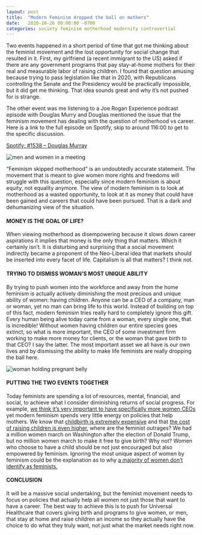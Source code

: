 ```yaml
---
layout: post
title:  "Modern Feminism dropped the ball on mothers"
date:   2020-10-26 00:00:00 -0700
categories: society feminism motherhood modernity controvertial
---
```

Two events happened in a short period of time that got me thinking about the feminist movement and the lost opportunity for social change that resulted in it. First, my girlfriend (a recent immigrant to the US) asked if there are any government programs that pay stay-at-home mothers for their real and measurable labor of raising children. I found that question amusing because trying to pass legislation like that in 2020, with Republicans controlling the Senate and the Presidency would be practically impossible, but it did get me thinking. That idea sounds great and why it’s not pushed for is strange.

The other event was me listening to a Joe Rogan Experience podcast episode with Douglas Murry and Douglas mentioned the issue that the feminism movement has dealing with the question of motherhood vs career. Here is a link to the full episode on Spotify, skip to around 116:00 to get to the specific discussion.

[Spotify: #1538 – Douglas Murray](https://open.spotify.com/episode/3z58RgmzyxqqNjrUdA0pA9?si=qOKHYysITPuViuwBMonnLQ)

![men and women in a meeting](/assets/img/generic-office-meeting-1.jpg)

“Feminism skipped motherhood” is an undoubtedly accurate statement. The movement that is meant to give women more rights and freedoms will struggle with this question, especially since modern feminism is about equity, not equality anymore. The view of modern feminism is to look at motherhood as a wasted opportunity, to look at it as money that could have been gained and careers that could have been pursued. That is a dark and dehumanizing view of the situation.

#### MONEY IS THE GOAL OF LIFE?

When viewing motherhood as disempowering because it slows down career aspirations it implies that money is the only thing that matters. Which it certainly isn’t. It is disturbing and surprising that a social movement indirectly became a proponent of the Neo-Liberal idea that markets should be inserted into every facet of life. Capitalism is all that matters? I think not.

#### TRYING TO DISMISS WOMAN’S MOST UNIQUE ABILITY

By trying to push women into the workforce and away from the home feminism is actually actively diminishing the most precious and unique ability of women: having children. Anyone can be a CEO of a company, man or woman, yet no man can bring life to this world. Instead of building on top of this fact, modern feminism tries really hard to completely ignore this gift. Every human being alive today came from a woman, every single one, that is incredible! Without women having children our entire species goes extinct, so what is more important, the CEO of some investment firm working to make more money for clients, or the woman that gave birth to that CEO? I say the latter. The most important asset we all have is our own lives and by dismissing the ability to make life feminists are really dropping the ball here.

![woman holding pregnant belly](/assets/img/pregnant-1245703_1920.jpg)

#### PUTTING THE TWO EVENTS TOGETHER

Today feminists are spending a lot of resources, mental, financial, and social, to achieve what I consider diminishing returns of social progress. For example,  [we think it’s very important to have specifically more women CEOs](https://www.npr.org/2020/03/05/811192459/a-push-to-get-more-women-on-corporate-boards-gains-momentum)  yet modern feminism spends very little energy on policies that help mothers. We know that [childbirth is extremely expensive](https://www.theatlantic.com/health/archive/2020/01/how-much-does-it-cost-have-baby-us/604519/)  and that [the cost of raising children is even higher](https://spendmenot.com/blog/how-much-does-it-cost-to-raise-a-child/), where are the feminist outrages? We had a million women march on Washington after the election of Donald Trump, but no million women march to make it free to give birth? Why not? Women who choose to have a child should be not just encouraged but also empowered by feminism. Ignoring the most unique aspect of women by feminism could be the explanation as to why  [a majority of women don’t identify as feminists.](https://www.pewresearch.org/fact-tank/2020/07/07/61-of-u-s-women-say-feminist-describes-them-well-many-see-feminism-as-empowering-polarizing/)

#### CONCLUSION

It will be a massive social undertaking, but the feminist movement needs to focus on policies that actually help all women not just those that want to have a career. The best way to achieve this is to push for Universal Healthcare that covers giving birth and programs to give women, or men, that stay at home and raise children an income so they actually have the choice to do what they truly want, not just what the market needs right now.
